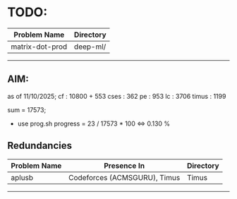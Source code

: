 # TODO:

| Problem Name       | Directory                      |
|--------------------|--------------------------------|
| matrix-dot-prod    |deep-ml/                         |
---

## AIM: 

as of 11/10/2025;
cf : 10800 + 553
cses : 362
pe : 953
lc : 3706
timus : 1199

sum = 17573;
- use prog.sh
progress = 23 / 17573 * 100 <=> 0.130 %
## Redundancies

| Problem Name | Presence In                                 | Directory |
|--------------|---------------------------------------------|-----------|
| aplusb       | Codeforces (ACMSGURU), Timus                | Timus     |
---

